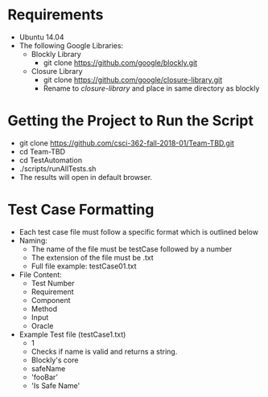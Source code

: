 # Requirements
- Ubuntu 14.04
- The following Google Libraries:
    - Blockly Library
        - git clone https://github.com/google/blockly.git
    - Closure Library 
        - git clone https://github.com/google/closure-library.git
        - Rename to <i>closure-library</i> and place in same directory as blockly

# Getting the Project to Run the Script
- git clone https://github.com/csci-362-fall-2018-01/Team-TBD.git
- cd Team-TBD
- cd TestAutomation
- ./scripts/runAllTests.sh
- The results will open in default browser. 

# Test Case Formatting
- Each test case file must follow a specific format which is outlined below
- Naming:
    - The name of the file must be testCase followed by a number
    - The extension of the file must be .txt
    - Full file example: testCase01.txt
- File Content:
    - Test Number
    - Requirement
    - Component
    - Method
    - Input
    - Oracle
- Example Test file (testCase1.txt)
    - 1
    - Checks if name is valid and returns a string.
    - Blockly's core
    - safeName
    - 'fooBar'
    - 'Is Safe Name'
